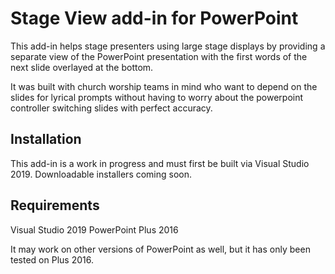 # Stage View add-in for PowerPoint
This add-in helps stage presenters using large stage displays by providing a separate view of the PowerPoint presentation with the first words of the next slide overlayed at the bottom.

It was built with church worship teams in mind who want to depend on the slides for lyrical prompts without having to worry about the powerpoint controller switching slides with perfect accuracy.

## Installation
This add-in is a work in progress and must first be built via Visual Studio 2019.
Downloadable installers coming soon.

## Requirements
Visual Studio 2019
PowerPoint Plus 2016

It may work on other versions of PowerPoint as well, but it has only been tested on Plus 2016.